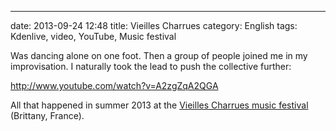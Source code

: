 ---
date: 2013-09-24 12:48
title: Vieilles Charrues
category: English
tags: Kdenlive, video, YouTube, Music festival

Was dancing alone on one foot. Then a group of people joined me in my improvisation. I naturally took the lead to push the collective further:

http://www.youtube.com/watch?v=A2zgZqA2QGA

All that happened in summer 2013 at the [Vieilles Charrues music festival](https://en.wikipedia.org/wiki/Vieilles_Charrues_Festival) (Brittany, France).

